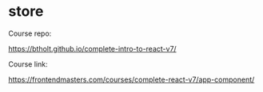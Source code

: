 # store

Course repo:

https://btholt.github.io/complete-intro-to-react-v7/

Course link:

https://frontendmasters.com/courses/complete-react-v7/app-component/

